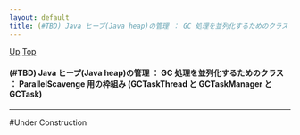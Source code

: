 ```yaml
---
layout: default
title: (#TBD) Java ヒープ(Java heap)の管理 ： GC 処理を並列化するためのクラス ： ParallelScavenge 用の枠組み (GCTaskThread と GCTaskManager と GCTask) 
---
```

[Up](nog_VR69fc.html) [Top](../index.html)

#### (#TBD) Java ヒープ(Java heap)の管理 ： GC 処理を並列化するためのクラス ： ParallelScavenge 用の枠組み (GCTaskThread と GCTaskManager と GCTask) 

--- 
#Under Construction





